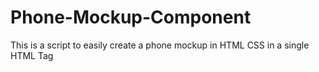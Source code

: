 # Phone-Mockup-Component
This is a script to easily create a phone mockup in HTML CSS in a single HTML Tag
